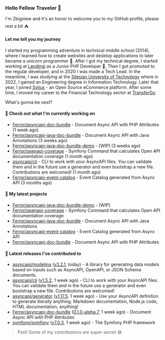 ### Hello Fellow Traveler 👋

I'm Zbigniew and it's an honor to welcome you to my GitHub profile, please rest a bit ⛺️

#### Let me tell you my journey

I started my programming adventure in technical middle school (2014), where I learned how to create websites and desktop applications to later became a unicorn programmer 🦄. After I got my technical degree, I started working at [Landingi](https://github.com/landingi) as a Junior PHP Developer 🥇. Then I got promoted to the regular developer, and in 2020 I was made a Tech Lead. In the meantime, I was studying at the [Silesian University of Technology](https://www.polsl.pl/en/) where in 2022, I gained an Engineering degree in Information Technology. Later that year, I joined [Sylius](https://github.com/sylius) - an Open Source eCommerce platform. After some time, I moved my career to the Financial Technology sector at [TransferGo](https://github.com/transfergo)

What's gonna be next?

#### 👷 Check out what I'm currently working on

- [Ferror/asyncapi-doc-bundle](https://github.com/Ferror/asyncapi-doc-bundle) - Document Async API with PHP Attributes (1 week ago)
- [Ferror/asyncapi-java-doc-bundle](https://github.com/Ferror/asyncapi-java-doc-bundle) - Document Async API with Java Annotations (3 weeks ago)
- [Ferror/asyncapi-java-doc-bundle-demo](https://github.com/Ferror/asyncapi-java-doc-bundle-demo) - [WIP] (3 weeks ago)
- [Ferror/openapi-coverage](https://github.com/Ferror/openapi-coverage) - Symfony Command that calculates Open API documentation coverage (1 month ago)
- [asyncapi/cli](https://github.com/asyncapi/cli) - CLI to work with your AsyncAPI files. You can validate them and in the future use a generator and even bootstrap a new file. Contributions are welcomed! (1 month ago)
- [Ferror/asyncapi-event-catalog](https://github.com/Ferror/asyncapi-event-catalog) - Event Catalog generated from Async API (3 months ago)

#### 🌱 My latest projects

- [Ferror/asyncapi-java-doc-bundle-demo](https://github.com/Ferror/asyncapi-java-doc-bundle-demo) - [WIP]
- [Ferror/openapi-coverage](https://github.com/Ferror/openapi-coverage) - Symfony Command that calculates Open API documentation coverage
- [Ferror/asyncapi-java-doc-bundle](https://github.com/Ferror/asyncapi-java-doc-bundle) - Document Async API with Java Annotations
- [Ferror/asyncapi-event-catalog](https://github.com/Ferror/asyncapi-event-catalog) - Event Catalog generated from Async API
- [Ferror/asyncapi-doc-bundle](https://github.com/Ferror/asyncapi-doc-bundle) - Document Async API with PHP Attributes

#### 🔭 Latest releases I've contributed to

- [asyncapi/modelina](https://github.com/asyncapi/modelina) ([v3.2.1](https://github.com/asyncapi/modelina/releases/tag/v3.2.1), today) - A library for generating data models based on inputs such as AsyncAPI, OpenAPI, or JSON Schema documents.
- [asyncapi/cli](https://github.com/asyncapi/cli) ([v1.5.2](https://github.com/asyncapi/cli/releases/tag/v1.5.2), 1 week ago) - CLI to work with your AsyncAPI files. You can validate them and in the future use a generator and even bootstrap a new file. Contributions are welcomed!
- [asyncapi/generator](https://github.com/asyncapi/generator) ([v1.17.5](https://github.com/asyncapi/generator/releases/tag/v1.17.5), 1 week ago) - Use your AsyncAPI definition to generate literally anything. Markdown documentation, Node.js code, HTML documentation, anything!
- [Ferror/asyncapi-doc-bundle](https://github.com/Ferror/asyncapi-doc-bundle) ([0.1.0-alpha.7](https://github.com/Ferror/asyncapi-doc-bundle/releases/tag/0.1.0-alpha.7), 1 week ago) - Document Async API with PHP Attributes
- [symfony/symfony](https://github.com/symfony/symfony) ([v7.0.3](https://github.com/symfony/symfony/releases/tag/v7.0.3), 1 week ago) - The Symfony PHP framework

>
> Psst! Some of my contributions are super secret 😅
>
